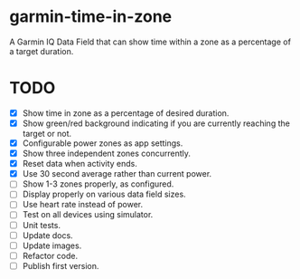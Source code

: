 # garmin-time-in-zone
A Garmin IQ Data Field that can show time within a zone as a percentage of a target duration.

# TODO

- [x] Show time in zone as a percentage of desired duration.
- [x] Show green/red background indicating if you are currently reaching the target or not.
- [x] Configurable power zones as app settings.
- [x] Show three independent zones concurrently.
- [x] Reset data when activity ends.
- [x] Use 30 second average rather than current power.
- [ ] Show 1-3 zones properly, as configured.
- [ ] Display properly on various data field sizes.
- [ ] Use heart rate instead of power.
- [ ] Test on all devices using simulator.
- [ ] Unit tests.
- [ ] Update docs.
- [ ] Update images.
- [ ] Refactor code.
- [ ] Publish first version.

